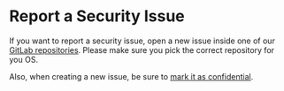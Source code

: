 # Report a Security Issue

If you want to report a security issue, open a new issue inside one of our
[GitLab repositories](https://gitlab.com/librewolf-community/browser). Please
make sure you pick the correct repository for you OS.

Also, when creating a new issue, be sure to
[mark it as confidential](https://docs.gitlab.com/ee/user/project/issues/confidential_issues.html).
